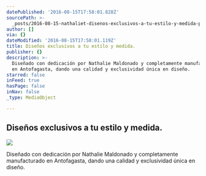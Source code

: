 ```yaml
---
datePublished: '2016-08-15T17:58:01.828Z'
sourcePath: >-
  _posts/2016-08-15-nathaliet-disenos-exclusivos-a-tu-estilo-y-medida-para-verte.md
author: []
via: {}
dateModified: '2016-08-15T17:58:01.119Z'
title: Diseños exclusivos a tu estilo y medida.
publisher: {}
description: >-
  Diseñado con dedicación por Nathalie Maldonado y completamente manufacturado
  en Antofagasta, dando una calidad y exclusividad única en diseño.
starred: false
inFeed: true
hasPage: false
inNav: false
_type: MediaObject

---
```

## Diseños exclusivos a tu estilo y medida.
![](https://the-grid-user-content.s3-us-west-2.amazonaws.com/2a424da4-76d9-4f5d-8984-49484398e4e2.png)

Diseñado con dedicación por Nathalie Maldonado y completamente manufacturado en Antofagasta, dando una calidad y exclusividad única en diseño.